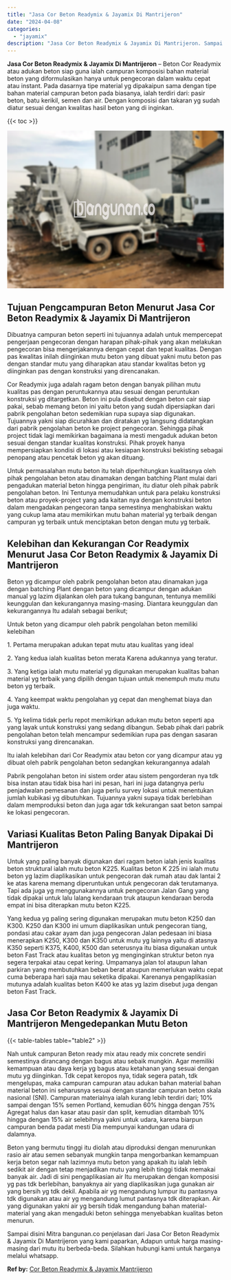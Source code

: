 ```yaml
---
title: "Jasa Cor Beton Readymix & Jayamix Di Mantrijeron"
date: "2024-04-08"
categories: 
  - "jayamix"
description: "Jasa Cor Beton Readymix & Jayamix Di Mantrijeron. Sampai disini Mitra bangunan.co penjelasan dari Jasa Cor Beton Readymix & Jayamix Di Mantrijeron yang kami..."
---
```


**Jasa Cor Beton Readymix & Jayamix Di Mantrijeron** – Beton Cor Readymix atau adukan beton siap guna ialah campuran komposisi bahan material beton yang diformulasikan hanya untuk pengecoran dalam waktu cepat atau instant. Pada dasarnya tipe material yg dipakaipun sama dengan tipe bahan material campuran beton pada biasanya, ialah terdiri dari: pasir beton, batu kerikil, semen dan air. Dengan komposisi dan takaran yg sudah diatur sesuai dengan kwalitas hasil beton yang di inginkan.

{{< toc >}}

![Jasa Cor Beton Readymix & Jayamix Di Mantrijeron](/images/jasa-cor-readymix-19.png)

## Tujuan Pengcampuran Beton Menurut Jasa Cor Beton Readymix & Jayamix Di Mantrijeron

Dibuatnya campuran beton seperti ini tujuannya adalah untuk mempercepat pengerjaan pengecoran dengan harapan pihak-pihak yang akan melakukan pengecoran bisa mengerjakannya dengan cepat dan tepat kualitas. Dengan pas kwalitas inilah diinginkan mutu beton yang dibuat yakni mutu beton pas dengan standar mutu yang diharapkan atau standar kwalitas beton yg diinginkan pas dengan konstruksi yang direncanakan.

Cor Readymix juga adalah ragam beton dengan banyak pilihan mutu kualitas pas dengan peruntukannya atau sesuai dengan peruntukan konstruksi yg ditargetkan. Beton ini pula disebut dengan beton cair siap pakai, sebab memang beton ini yaitu beton yang sudah dipersiapkan dari pabrik pengolahan beton sedemikian rupa supaya siap digunakan. Tujuannya yakni siap dicurahkan dan diratakan yg langsung didatangkan dari pabrik pengolahan beton ke project pengecoran. Sehingga pihak project tidak lagi memikirkan bagaimana ia mesti mengaduk adukan beton sesuai dengan standar kualitas konstruksi. Pihak proyek hanya mempersiapkan kondisi di lokasi atau kesiapan konstruksi bekisting sebagai penopang atau pencetak beton yg akan dituang.

Untuk permasalahan mutu beton itu telah diperhitungkan kualitasnya oleh pihak pengolahan beton atau dinamakan dengan batching Plant mulai dari pengadukan material beton hingga pengiriman, itu diatur oleh pihak pabrik pengolahan beton. Ini Tentunya memudahkan untuk para pelaku konstruksi beton atau proyek-project yang ada kaitan nya dengan konstruksi beton dalam mengadakan pengecoran tanpa semestinya menghabiskan waktu yang cukup lama atau memikirkan mutu bahan material yg terbaik dengan campuran yg terbaik untuk menciptakan beton dengan mutu yg terbaik.

## Kelebihan dan Kekurangan Cor Readymix Menurut Jasa Cor Beton Readymix & Jayamix Di Mantrijeron

Beton yg dicampur oleh pabrik pengolahan beton atau dinamakan juga dengan batching Plant dengan beton yang dicampur dengan adukan manual yg lazim dijalankan oleh para tukang bangunan, tentunya memiliki keunggulan dan kekurangannya masing-masing. Diantara keunggulan dan kekurangannya Itu adalah sebagai berikut;

Untuk beton yang dicampur oleh pabrik pengolahan beton memiliki kelebihan

1\. Pertama merupakan adukan tepat mutu atau kualitas yang ideal

2\. Yang kedua ialah kualitas beton merata Karena adukannya yang teratur.

3\. Yang ketiga ialah mutu material yg digunakan merupakan kualitas bahan material yg terbaik yang dipilih dengan tujuan untuk menempuh mutu mutu beton yg terbaik.

4\. Yang keempat waktu pengolahan yg cepat dan menghemat biaya dan juga waktu.

5\. Yg kelima tidak perlu repot memikirkan adukan mutu beton seperti apa yang layak untuk konstruksi yang sedang dibangun. Sebab pihak dari pabrik pengolahan beton telah mencampur sedemikian rupa pas dengan sasaran konstruksi yang direncanakan.

Itu ialah kelebihan dari Cor Readymix atau beton cor yang dicampur atau yg dibuat oleh pabrik pengolahan beton sedangkan kekurangannya adalah

Pabrik pengolahan beton ini sistem order atau sistem pengorderan nya tdk bisa instan atau tidak bisa hari ini pesan, hari ini juga datangnya perlu penjadwalan pemesanan dan juga perlu survey lokasi untuk menentukan jumlah kubikasi yg dibutuhkan. Tujuannya yakni supaya tidak berlebihan dalam memproduksi beton dan juga agar tdk kekurangan saat beton sampai ke lokasi pengecoran.

## Variasi Kualitas Beton Paling Banyak Dipakai Di Mantrijeron

Untuk yang paling banyak digunakan dari ragam beton ialah jenis kualitas beton struktural ialah mutu beton K225. Kualitas beton K 225 ini ialah mutu beton yg lazim diaplikasikan untuk pengecoran dak rumah atau dak lantai 2 ke atas karena memang diperuntukan untuk pengecoran dak terutamanya. Tapi ada juga yg menggunakannya untuk pengecoran Jalan Gang yang tidak dipakai untuk lalu lalang kendaraan truk ataupun kendaraan beroda empat ini bisa diterapkan mutu beton K225.

Yang kedua yg paling sering digunakan merupakan mutu beton K250 dan K300. K250 dan K300 ini umum diaplikasikan untuk pengecoran tiang, pondasi atau cakar ayam dan juga pengecoran Jalan pedesaan ini biasa menerapkan K250, K300 dan K350 untuk mutu yg lainnya yaitu di atasnya K350 seperti K375, K400, K500 dan seterusnya itu biasa digunakan untuk beton Fast Track atau kualitas beton yg menginginkan struktur beton nya segera terpakai atau cepat kering. Umpamanya jalan tol ataupun lahan parkiran yang membutuhkan beban berat ataupun memerlukan waktu cepat cuma beberapa hari saja mau seketika dipakai. Karenanya pengaplikasian mutunya adalah kualitas beton K400 ke atas yg lazim disebut juga dengan beton Fast Track.

## Jasa Cor Beton Readymix & Jayamix Di Mantrijeron Mengedepankan Mutu Beton

{{< table-tables table="table2" >}}

Nah untuk campuran Beton ready mix atau ready mix concrete sendiri semestinya dirancang dengan bagus atau sebaik mungkin. Agar memiliki kemampuan atau daya kerja yg bagus atau ketahanan yang sesuai dengan mutu yg diinginkan. Tdk cepat keropos nya, tidak segera patah, tdk mengelupas, maka campuran campuran atau adukan bahan material bahan material beton ini seharusnya sesuai dengan standar campuran beton skala nasional (SNI). Campuran materialnya ialah kurang lebih terdiri dari; 10% sampai dengan 15% semen Portland, kemudian 60% hingga dengan 75% Agregat halus dan kasar atau pasir dan split, kemudian ditambah 10% hingga dengan 15% air selebihnya yakni untuk udara, karena biarpun campuran benda padat mesti Dia mempunyai kandungan udara di dalamnya.

Beton yang bermutu tinggi itu diolah atau diproduksi dengan menurunkan rasio air atau semen sebanyak mungkin tanpa mengorbankan kemampuan kerja beton segar nah lazimnya mutu beton yang apakah itu ialah lebih sedikit air dengan tetap menjadikan mutu yang lebih tinggi tidak memakai banyak air. Jadi di sini pengaplikasian air Itu merupakan dengan komposisi yg pas tdk berlebihan, banyaknya air yang diaplikasikan juga gunakan air yang bersih yg tdk dekil. Apabila air yg mengandung lumpur itu pantasnya tdk digunakan atau air yg mengandung lumut pantasnya tdk diterapkan. Air yang digunakan yakni air yg bersih tidak mengandung bahan material-material yang akan mengaduki beton sehingga menyebabkan kualitas beton menurun.

Sampai disini Mitra bangunan.co penjelasan dari Jasa Cor Beton Readymix & Jayamix Di Mantrijeron yang kami paparkan, Adapun untuk harga masing-masing dari mutu itu berbeda-beda. Silahkan hubungi kami untuk harganya melalui whatsapp.

**Ref by:** [Cor Beton Readymix & Jayamix Mantrijeron](https://id.wikipedia.org/wiki/Cor)
